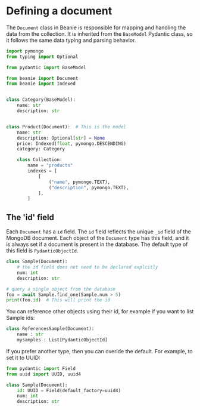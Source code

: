 # Defining a document
The `Document` class in Beanie is responsible for mapping and handling the data
from the collection. It is inherited from the `BaseModel` Pydantic class, so it
follows the same data typing and parsing behavior.

```python
import pymongo
from typing import Optional

from pydantic import BaseModel

from beanie import Document
from beanie import Indexed


class Category(BaseModel):
    name: str
    description: str


class Product(Document):  # This is the model
    name: str
    description: Optional[str] = None
    price: Indexed(float, pymongo.DESCENDING)
    category: Category

    class Collection:
        name = "products"
        indexes = [
            [
                ("name", pymongo.TEXT),
                ("description", pymongo.TEXT),
            ],
        ]
```

## The 'id' field

Each `Document` has a `id` field. The `id` field  reflects the unique `_id` field of the MongoDB document. Each object of the `Document` type has this field, and it is always set if a document is present in the database. The default type of this field is `PydanticObjectId`.

```python
class Sample(Document):
    # the id field does not need to be declared explcitly
    num: int
    description: str

# query a single object from the database 
foo = await Sample.find_one(Sample.num > 5) 
print(foo.id)  # This will print the id

```

You can reference other objects using their id, for example if you want to list Sample ids:

```python
class ReferencesSample(Document):
    name : str
    mysamples : List[PydanticObjectId]
```

If you prefer another type, then you can overide the default. For example, to set it to UUID:

```python
from pydantic import Field
from uuid import UUID, uuid4

class Sample(Document):
    id: UUID = Field(default_factory=uuid4)
    num: int
    description: str
```
